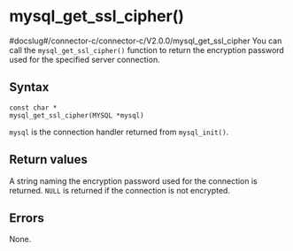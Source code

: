 mysql_get_ssl_cipher() 
===========================================
#docslug#/connector-c/connector-c/V2.0.0/mysql_get_ssl_cipher
You can call the `mysql_get_ssl_cipher()` function to return the encryption password used for the specified server connection. 

Syntax 
---------------------------

```unknow
const char *
mysql_get_ssl_cipher(MYSQL *mysql)
```



`mysql` is the connection handler returned from `mysql_init()`.

Return values 
----------------------------------

A string naming the encryption password used for the connection is returned. `NULL` is returned if the connection is not encrypted.

Errors 
---------------------------

None.
